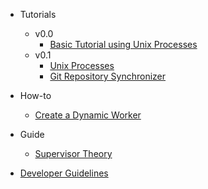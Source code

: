 * Tutorials
  * v0.0
      * [Basic Tutorial using Unix Processes](v0.0/tutorial.md)
  * v0.1
      * [Unix Processes](v0.1/unix-process-tutorial.md)
      * [Git Repository Synchronizer](v0.1/git-synchronizer-tutorial.md)

* How-to
  * [Create a Dynamic Worker](how-to/dynamic-worker.md)

* Guide
  * [Supervisor Theory](supervisor-theory.md)

* [Developer Guidelines](CONTRIBUTING.md)
